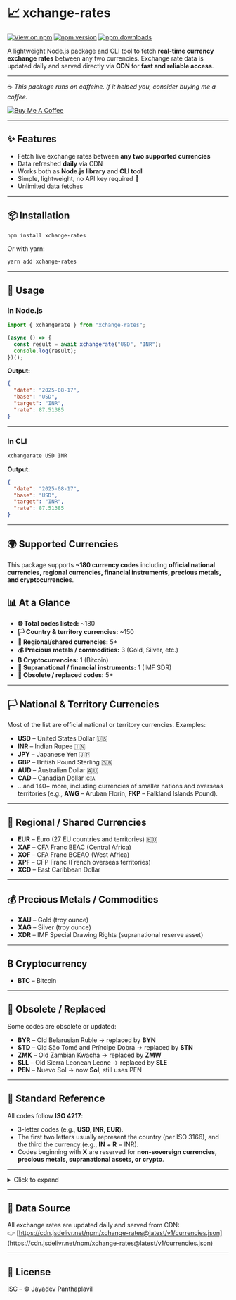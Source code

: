 # 📈 xchange-rates

[![View on npm](https://img.shields.io/badge/npm-xchange--rates-red?logo=npm)](https://www.npmjs.com/package/xchange-rates)
[![npm version](https://img.shields.io/npm/v/xchange-rates)](https://www.npmjs.com/package/xchange-rates)
[![npm downloads](https://img.shields.io/npm/dm/xchange-rates)](https://www.npmjs.com/package/xchange-rates)

A lightweight Node.js package and CLI tool to fetch **real-time currency exchange rates** between any two currencies.
Exchange rate data is updated daily and served directly via **CDN** for **fast and reliable access**.

---

☕ *This package runs on caffeine. If it helped you, consider buying me a coffee.*

[![Buy Me A Coffee](https://media1.giphy.com/media/v1.Y2lkPTc5MGI3NjExYWkwc2F5dnVma3dmbDZoOXp2YWdrdnV0NHhhYmpzNXRnZWN6OWF4MCZlcD12MV9pbnRlcm5hbF9naWZfYnlfaWQmY3Q9cw/7kZE0z52Sd9zSESzDA/giphy.gif)](https://www.buymeacoffee.com/jayadevpanthaplavil)

---

## ✨ Features

* Fetch live exchange rates between **any two supported currencies**
* Data refreshed **daily** via CDN
* Works both as **Node.js library** and **CLI tool**
* Simple, lightweight, no API key required 🚀
* Unlimited data fetches

---

## 📦 Installation

```bash
npm install xchange-rates
```

Or with yarn:

```bash
yarn add xchange-rates
```

---

## 🚀 Usage

### In Node.js

```js
import { xchangerate } from "xchange-rates";

(async () => {
  const result = await xchangerate("USD", "INR");
  console.log(result);
})();
```

**Output:**

```json
{
  "date": "2025-08-17",
  "base": "USD",
  "target": "INR",
  "rate": 87.51385
}
```

---

### In CLI

```bash
xchangerate USD INR
```

**Output:**

```json
{
  "date": "2025-08-17",
  "base": "USD",
  "target": "INR",
  "rate": 87.51385
}
```

---

## 🌍 Supported Currencies

This package supports **~180 currency codes** including **official national currencies, regional currencies, financial instruments, precious metals, and cryptocurrencies**.  

## 📊 At a Glance  

- **🌐 Total codes listed:** ~180  
- **🏳️ Country & territory currencies:** ~150  
- **🤝 Regional/shared currencies:** 5+  
- **💰 Precious metals / commodities:** 3 (Gold, Silver, etc.)  
- **₿ Cryptocurrencies:** 1 (Bitcoin)  
- **🏦 Supranational / financial instruments:** 1 (IMF SDR)  
- **📜 Obsolete / replaced codes:** 5+  


---

## 🏳️ National & Territory Currencies  

Most of the list are official national or territory currencies. Examples:  

- **USD** – United States Dollar 🇺🇸  
- **INR** – Indian Rupee 🇮🇳  
- **JPY** – Japanese Yen 🇯🇵  
- **GBP** – British Pound Sterling 🇬🇧  
- **AUD** – Australian Dollar 🇦🇺  
- **CAD** – Canadian Dollar 🇨🇦  
- …and 140+ more, including currencies of smaller nations and overseas territories (e.g., **AWG** – Aruban Florin, **FKP** – Falkland Islands Pound).  

---

## 🤝 Regional / Shared Currencies  

- **EUR** – Euro (27 EU countries and territories) 🇪🇺  
- **XAF** – CFA Franc BEAC (Central Africa)  
- **XOF** – CFA Franc BCEAO (West Africa)  
- **XPF** – CFP Franc (French overseas territories)  
- **XCD** – East Caribbean Dollar  

---

## 💰 Precious Metals / Commodities  

- **XAU** – Gold (troy ounce)  
- **XAG** – Silver (troy ounce)  
- **XDR** – IMF Special Drawing Rights (supranational reserve asset)  

---

## ₿ Cryptocurrency  

- **BTC** – Bitcoin  

---

## 📜 Obsolete / Replaced  

Some codes are obsolete or updated:  

- **BYR** – Old Belarusian Ruble → replaced by **BYN**  
- **STD** – Old São Tomé and Príncipe Dobra → replaced by **STN**  
- **ZMK** – Old Zambian Kwacha → replaced by **ZMW**  
- **SLL** – Old Sierra Leonean Leone → replaced by **SLE**  
- **PEN** – Nuevo Sol → now **Sol**, still uses PEN  

---

## 📖 Standard Reference  

All codes follow **ISO 4217**:  

- 3-letter codes (e.g., **USD, INR, EUR**).  
- The first two letters usually represent the country (per ISO 3166), and the third the currency (e.g., **IN** + **R** = INR).  
- Codes beginning with **X** are reserved for **non-sovereign currencies, precious metals, supranational assets, or crypto**.  

---

<details>
<summary>Click to expand</summary>

**AED** – United Arab Emirates Dirham  
**AFN** – Afghan Afghani  
**ALL** – Albanian Lek  
**AMD** – Armenian Dram  
**ANG** – Netherlands Antillean Guilder  
**AOA** – Angolan Kwanza  
**ARS** – Argentine Peso  
**AUD** – Australian Dollar  
**AWG** – Aruban Florin  
**AZN** – Azerbaijani Manat  
**BAM** – Bosnia-Herzegovina Convertible Mark  
**BBD** – Barbadian Dollar  
**BDT** – Bangladeshi Taka  
**BGN** – Bulgarian Lev  
**BHD** – Bahraini Dinar  
**BIF** – Burundian Franc  
**BMD** – Bermudan Dollar  
**BND** – Brunei Dollar  
**BOB** – Bolivian Boliviano  
**BRL** – Brazilian Real  
**BSD** – Bahamian Dollar  
**BTC** – Bitcoin  
**BTN** – Bhutanese Ngultrum  
**BWP** – Botswanan Pula  
**BYN** – New Belarusian Ruble  
**BYR** – Belarusian Ruble  
**BZD** – Belize Dollar  
**CAD** – Canadian Dollar  
**CDF** – Congolese Franc  
**CHF** – Swiss Franc  
**CLF** – Chilean Unit of Account (UF)  
**CLP** – Chilean Peso  
**CNY** – Chinese Yuan  
**CNH** – Chinese Yuan Offshore  
**COP** – Colombian Peso  
**CRC** – Costa Rican Colón  
**CUC** – Cuban Convertible Peso  
**CUP** – Cuban Peso  
**CVE** – Cape Verdean Escudo  
**CZK** – Czech Republic Koruna  
**DJF** – Djiboutian Franc  
**DKK** – Danish Krone  
**DOP** – Dominican Peso  
**DZD** – Algerian Dinar  
**EGP** – Egyptian Pound  
**ERN** – Eritrean Nakfa  
**ETB** – Ethiopian Birr  
**EUR** – Euro  
**FJD** – Fijian Dollar  
**FKP** – Falkland Islands Pound  
**GBP** – British Pound Sterling  
**GEL** – Georgian Lari  
**GGP** – Guernsey Pound  
**GHS** – Ghanaian Cedi  
**GIP** – Gibraltar Pound  
**GMD** – Gambian Dalasi  
**GNF** – Guinean Franc  
**GTQ** – Guatemalan Quetzal  
**GYD** – Guyanese Dollar  
**HKD** – Hong Kong Dollar  
**HNL** – Honduran Lempira  
**HRK** – Croatian Kuna  
**HTG** – Haitian Gourde  
**HUF** – Hungarian Forint  
**IDR** – Indonesian Rupiah  
**ILS** – Israeli New Sheqel  
**IMP** – Manx Pound  
**INR** – Indian Rupee  
**IQD** – Iraqi Dinar  
**IRR** – Iranian Rial  
**ISK** – Icelandic Króna  
**JEP** – Jersey Pound  
**JMD** – Jamaican Dollar  
**JOD** – Jordanian Dinar  
**JPY** – Japanese Yen  
**KES** – Kenyan Shilling  
**KGS** – Kyrgystani Som  
**KHR** – Cambodian Riel  
**KMF** – Comorian Franc  
**KPW** – North Korean Won  
**KRW** – South Korean Won  
**KWD** – Kuwaiti Dinar  
**KYD** – Cayman Islands Dollar  
**KZT** – Kazakhstani Tenge  
**LAK** – Laotian Kip  
**LBP** – Lebanese Pound  
**LKR** – Sri Lankan Rupee  
**LRD** – Liberian Dollar  
**LSL** – Lesotho Loti  
**LYD** – Libyan Dinar  
**MAD** – Moroccan Dirham  
**MDL** – Moldovan Leu  
**MGA** – Malagasy Ariary  
**MKD** – Macedonian Denar  
**MMK** – Myanma Kyat  
**MNT** – Mongolian Tugrik  
**MOP** – Macanese Pataca  
**MRU** – Mauritanian Ouguiya  
**MUR** – Mauritian Rupee  
**MVR** – Maldivian Rufiyaa  
**MWK** – Malawian Kwacha  
**MXN** – Mexican Peso  
**MYR** – Malaysian Ringgit  
**MZN** – Mozambican Metical  
**NAD** – Namibian Dollar  
**NGN** – Nigerian Naira  
**NIO** – Nicaraguan Córdoba  
**NOK** – Norwegian Krone  
**NPR** – Nepalese Rupee  
**NZD** – New Zealand Dollar  
**OMR** – Omani Rial  
**PAB** – Panamanian Balboa  
**PEN** – Peruvian Nuevo Sol  
**PGK** – Papua New Guinean Kina  
**PHP** – Philippine Peso  
**PKR** – Pakistani Rupee  
**PLN** – Polish Zloty  
**PYG** – Paraguayan Guarani  
**QAR** – Qatari Rial  
**RON** – Romanian Leu  
**RSD** – Serbian Dinar  
**RUB** – Russian Ruble  
**RWF** – Rwandan Franc  
**SAR** – Saudi Riyal  
**SBD** – Solomon Islands Dollar  
**SCR** – Seychellois Rupee  
**SDG** – South Sudanese Pound  
**SEK** – Swedish Krona  
**SGD** – Singapore Dollar  
**SHP** – Saint Helena Pound  
**SLE / SLL** – Sierra Leonean Leone  
**SOS** – Somali Shilling  
**SRD** – Surinamese Dollar  
**STD / STN** – São Tomé and Príncipe Dobra  
**SVC** – Salvadoran Colón  
**SYP** – Syrian Pound  
**SZL** – Swazi Lilangeni  
**THB** – Thai Baht  
**TJS** – Tajikistani Somoni  
**TMT** – Turkmenistani Manat  
**TND** – Tunisian Dinar  
**TOP** – Tongan Paʻanga  
**TRY** – Turkish Lira  
**TTD** – Trinidad and Tobago Dollar  
**TWD** – New Taiwan Dollar  
**TZS** – Tanzanian Shilling  
**UAH** – Ukrainian Hryvnia  
**UGX** – Ugandan Shilling  
**USD** – United States Dollar  
**UYU** – Uruguayan Peso  
**UZS** – Uzbekistan Som  
**VES** – Sovereign Bolivar  
**VND** – Vietnamese Dong  
**VUV** – Vanuatu Vatu  
**WST** – Samoan Tala  
**XAF** – CFA Franc BEAC  
**XAG** – Silver (troy ounce)  
**XAU** – Gold (troy ounce)  
**XCD** – East Caribbean Dollar  
**XCG** – Caribbean Guilder  
**XDR** – Special Drawing Rights  
**XOF** – CFA Franc BCEAO  
**XPF** – CFP Franc  
**YER** – Yemeni Rial  
**ZAR** – South African Rand  
**ZMK / ZMW** – Zambian Kwacha  
**ZWL** – Zimbabwean Dollar  

</details>

---

## 🔗 Data Source

All exchange rates are updated daily and served from CDN:  
👉 [https://cdn.jsdelivr.net/npm/xchange-rates@latest/v1/currencies.json](https://cdn.jsdelivr.net/npm/xchange-rates@latest/v1/currencies.json)

---

## 📜 License

[ISC](./LICENSE) – © Jayadev Panthaplavil
